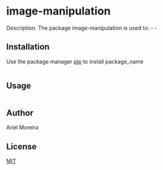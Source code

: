 # image-manipulation

Description. 
The package image-manipulation is used to:
	- 
	-

## Installation

Use the package manager [pip](https://pip.pypa.io/en/stable/) to install package_name

```bash

```

## Usage

```python

```

## Author
Ariel Moreira

## License
[MIT](https://choosealicense.com/licenses/mit/)